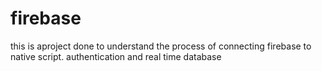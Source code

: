 # firebase


this is aproject done to understand the process of connecting firebase to native script. authentication and real time database
